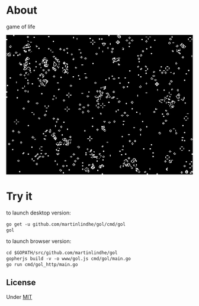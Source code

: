 # About

game of life

![screenshot](screen.png)


# Try it

to launch desktop version:

    go get -u github.com/martinlindhe/gol/cmd/gol
    gol

to launch browser version:

    cd $GOPATH/src/github.com/martinlindhe/gol
    gopherjs build -v -o www/gol.js cmd/gol/main.go
	go run cmd/gol_http/main.go


## License

Under [MIT](LICENSE)
